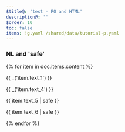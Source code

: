 ```yaml
---
$title@: 'test - PO and HTML'
description@: ''
$order: 10
toc: false
items: !g.yaml /shared/data/tutorial-p.yaml
---
```


### NL and 'safe'

{% for item in doc.items.content %}
  <div class="">
    <p class="">{{ _('item.text_1') }}</p>
    <p class="">{{ _('item.text_4') }}</p>
    <p class="">{{ item.text_5 | safe }}</p>
    <p class="">{{ item.text_6 | safe }}</p>
  </div>
{% endfor %}

